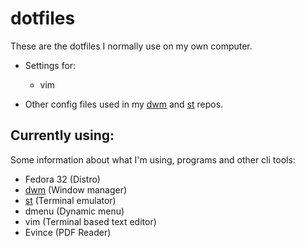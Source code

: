 # dotfiles
These are the dotfiles I normally use on my own computer.
* Settings for:
  * vim

* Other config files used in my [dwm](https://github.com/MurBad/dwm) and [st](https://github.com/MurBad/st) repos.

## Currently using:
Some information about what I'm using, programs and other cli tools: 
* Fedora 32 (Distro)
* [dwm](https://github.com/MurBad/dwm) (Window manager)
* [st](https://github.com/MurBad/st) (Terminal emulator)
* dmenu (Dynamic menu)
* vim (Terminal based text editor)
* Evince (PDF Reader)
